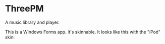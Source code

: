 # ThreePM
A music library and player.

This is a Windows Forms app. It's skinnable. It looks like this with the "iPod" skin:
